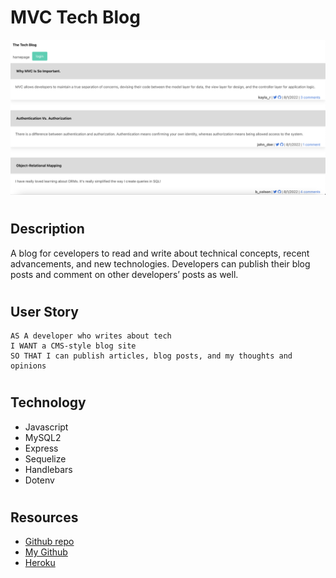 # MVC Tech Blog
![](./assets/Screen%20Shot%202022-08-02%20at%203.20.38%20AM.png)
#
## Description
A blog for cevelopers to read and write about technical concepts, recent advancements, and new technologies. Developers can publish their blog posts and comment on other developers’ posts as well.
#
## User Story
```
AS A developer who writes about tech
I WANT a CMS-style blog site
SO THAT I can publish articles, blog posts, and my thoughts and opinions
```
#
## Technology
* Javascript
* MySQL2
* Express
* Sequelize
* Handlebars
* Dotenv
#
## Resources
* [Github repo]()
* [My Github]()
* [Heroku]()
